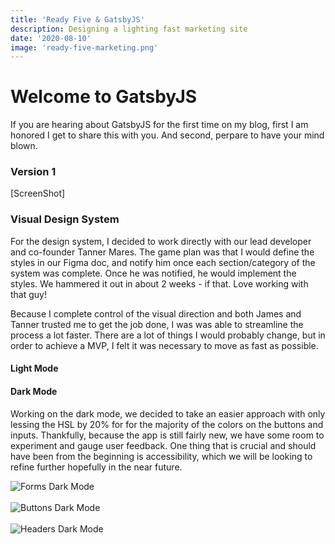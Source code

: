 ```yaml
---
title: 'Ready Five & GatsbyJS'
description: Designing a lighting fast marketing site
date: '2020-08-10'
image: 'ready-five-marketing.png'
---
```


# Welcome to GatsbyJS

If you are hearing about GatsbyJS for the first time on my blog, first I am honored I get to share this with you. And second, perpare to have your mind blown.

### Version 1

[ScreenShot]

### Visual Design System

For the design system, I decided to work directly with our lead developer and co-founder Tanner Mares. The game plan was that I would define the styles in our Figma doc, and notify him once each section/category of the system was complete. Once he was notified, he would implement the styles. We hammered it out in about 2 weeks - if that. Love working with that guy!

Because I complete control of the visual direction and both James and Tanner trusted me to get the job done, I was was able to streamline the process a lot faster. There are a lot of things I would probably change, but in order to achieve a MVP, I felt it was necessary to move as fast as possible.

#### Light Mode

#### Dark Mode

Working on the dark mode, we decided to take an easier approach with only lessing the HSL by 20% for for the majority of the colors on the buttons and inputs. Thankfully, because the app is still fairly new, we have some room to experiment and gauge user feedback. One thing that is crucial and should have been from the beginning is accessibility, which we will be looking to refine further hopefully in the near future.

![Forms Dark Mode](design-system-forms.png)
<br/>
<br/>
![Buttons Dark Mode](design-system-buttons.png)
<br/>
<br/>
![Headers Dark Mode](design-system-headers.png)
